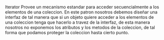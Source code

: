 Iterator
Provee un mecanismo estandar para acceder secuencialmente a los elementos de una coleccion. En este patron nosotros debemos diseñar una interfaz de tal manera que si un objeto quiere acceder a los elementos de una coleccion tenga que hacerlo a travez de la interfaz, de esta manera nosotros no exponemos los atributos y los metodos de la coleccion, de tal forma que podamos proteger la coleccion hasta cierto punto.